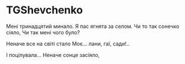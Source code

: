 # TGShevchenko

Мені тринадцятий минало.
Я пас ягнята за селом.
Чи то так сонечко сіяло,
Чи так мені чого було?

Неначе все на світі стало
Моє... лани, гаї, сади!..




















І поцілувала...
Неначе сонце засіяло,

